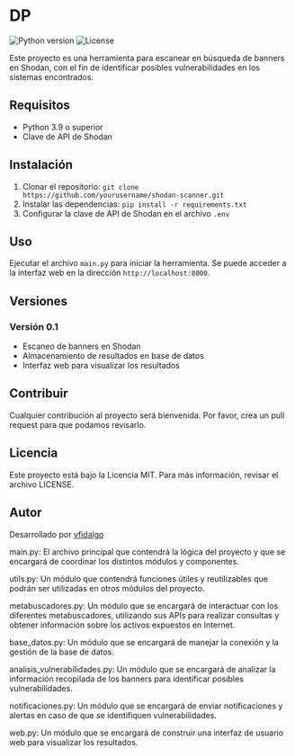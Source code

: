 # DP


![Python version](https://img.shields.io/badge/python-3.9-blue)
![License](https://img.shields.io/github/license/vfidalgo/dp)

Este proyecto es una herramienta para escanear en búsqueda de banners en Shodan, con el fin de identificar posibles vulnerabilidades en los sistemas encontrados.

## Requisitos

- Python 3.9 o superior
- Clave de API de Shodan

## Instalación

1. Clonar el repositorio: `git clone https://github.com/yourusername/shodan-scanner.git`
2. Instalar las dependencias: `pip install -r requirements.txt`
3. Configurar la clave de API de Shodan en el archivo `.env`

## Uso

Ejecutar el archivo `main.py` para iniciar la herramienta. Se puede acceder a la interfaz web en la dirección `http://localhost:8000`.

## Versiones

### Versión 0.1
- Escaneo de banners en Shodan
- Almacenamiento de resultados en base de datos
- Interfaz web para visualizar los resultados

## Contribuir

Cualquier contribución al proyecto será bienvenida. Por favor, crea un pull request para que podamos revisarlo.

## Licencia

Este proyecto está bajo la Licencia MIT. Para más información, revisar el archivo LICENSE.

## Autor

Desarrollado por [vfidalgo](https://github.com/vfidalgo)

main.py: El archivo principal que contendrá la lógica del proyecto y que se encargará de coordinar los distintos módulos y componentes.

utils.py: Un módulo que contendrá funciones útiles y reutilizables que podrán ser utilizadas en otros módulos del proyecto.

metabuscadores.py: Un módulo que se encargará de interactuar con los diferentes metabuscadores, utilizando sus APIs para realizar consultas y obtener información sobre los activos expuestos en Internet.

base_datos.py: Un módulo que se encargará de manejar la conexión y la gestión de la base de datos.

analisis_vulnerabilidades.py: Un módulo que se encargará de analizar la información recopilada de los banners para identificar posibles vulnerabilidades.

notificaciones.py: Un módulo que se encargará de enviar notificaciones y alertas en caso de que se identifiquen vulnerabilidades.

web.py: Un módulo que se encargará de construir una interfaz de usuario web para visualizar los resultados.
